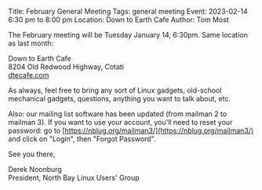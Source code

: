 Title: February General Meeting
Tags: general meeting
Event: 2023-02-14 6:30 pm to 8:00 pm
Location: Down to Earth Cafe
Author: Tom Most

The February meeting will be Tuesday January 14, 6:30pm.
Same location as last month:

Down to Earth Cafe<br>
8204 Old Redwood Highway, Cotati<br>
[dtecafe.com](https://www.dtecafe.com/)

As always, feel free to bring any sort of Linux gadgets,
old-school mechanical gadgets, questions, anything you want to talk
about, etc.

Also: our mailing list software has been updated (from mailman 2 to
mailman 3).  If you want to use your account, you'll need to reset your
password: go to [https://nblug.org/mailman3/](https://nblug.org/mailman3/) and click on "Login", then
"Forgot Password".

See you there,

Derek Noonburg<br>
President, North Bay Linux Users' Group
